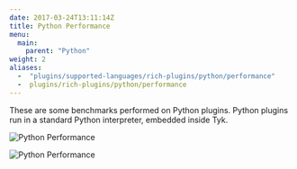 ```yaml
---
date: 2017-03-24T13:11:14Z
title: Python Performance
menu:
  main:
    parent: "Python"
weight: 2 
aliases: 
  -  "plugins/supported-languages/rich-plugins/python/performance"
  -  plugins/rich-plugins/python/performance
---
```


These are some benchmarks performed on Python plugins. Python plugins run in a standard Python interpreter, embedded inside Tyk.

![Python Performance](/img/diagrams/pythonResponseTime.png)

![Python Performance](/img/diagrams/pythonHitRate.png)
